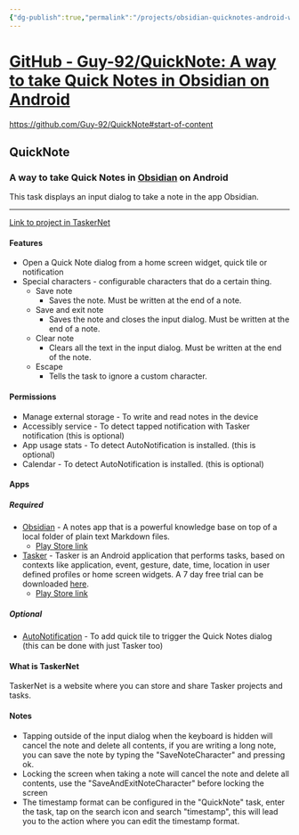 ```yaml
---
{"dg-publish":true,"permalink":"/projects/obsidian-quicknotes-android-with-tasker/","tags":["Obsidian","code","Projects"]}
---
```


# [GitHub - Guy-92/QuickNote: A way to take Quick Notes in Obsidian on Android](https://github.com/Guy-92/QuickNote)

https://github.com/Guy-92/QuickNote#start-of-content


## QuickNote

### A way to take Quick Notes in [Obsidian](https://obsidian.md/) on Android

This task displays an input dialog to take a note in the app Obsidian.

---

[Link to project in TaskerNet](https://taskernet.com/shares/?user=AS35m8nSFNRSqPmtuWoUzDvbOkD1v%2FlqgfcQ2ZMUW6BRdBoRrpot%2BuokAci2FnhAYxkZxeZC&id=Project%3AObsidian+QuickNote)

#### Features

-   Open a Quick Note dialog from a home screen widget, quick tile or notification
-   Special characters - configurable characters that do a certain thing.
    -   Save note
        -   Saves the note. Must be written at the end of a note.
    -   Save and exit note
        -   Saves the note and closes the input dialog. Must be written at the end of a note.
    -   Clear note
        -   Clears all the text in the input dialog. Must be written at the end of the note.
    -   Escape
        -   Tells the task to ignore a custom character.

#### Permissions

-   Manage external storage - To write and read notes in the device
-   Accessibly service - To detect tapped notification with Tasker notification (this is optional)
-   App usage stats - To detect AutoNotification is installed. (this is optional)
-   Calendar - To detect AutoNotification is installed. (this is optional)

#### Apps

##### Required

-   [Obsidian](https://obsidian.md/) - A notes app that is a powerful knowledge base on top of a local folder of plain text Markdown files.
    -   [Play Store link](https://play.google.com/store/apps/details?id=md.obsidian)
-   [Tasker](https://tasker.joaoapps.com/) - Tasker is an Android application that performs tasks, based on contexts like application, event, gesture, date, time, location in user defined profiles or home screen widgets. A 7 day free trial can be downloaded [here](https://tasker.joaoapps.com/download.html).
    -   [Play Store link](https://play.google.com/store/apps/details?id=net.dinglisch.android.taskerm&hl=en&gl=US)

##### Optional

-   [AutoNotification](https://play.google.com/store/apps/details?id=com.joaomgcd.autonotification) - To add quick tile to trigger the Quick Notes dialog (this can be done with just Tasker too)

#### What is TaskerNet

TaskerNet is a website where you can store and share Tasker projects and tasks.

#### Notes

-   Tapping outside of the input dialog when the keyboard is hidden will cancel the note and delete all contents, if you are writing a long note, you can save the note by typing the "SaveNoteCharacter" and pressing ok.
-   Locking the screen when taking a note will cancel the note and delete all contents, use the "SaveAndExitNoteCharacter" before locking the screen
-   The timestamp format can be configured in the "QuickNote" task, enter the task, tap on the search icon and search "timestamp", this will lead you to the action where you can edit the timestamp format.